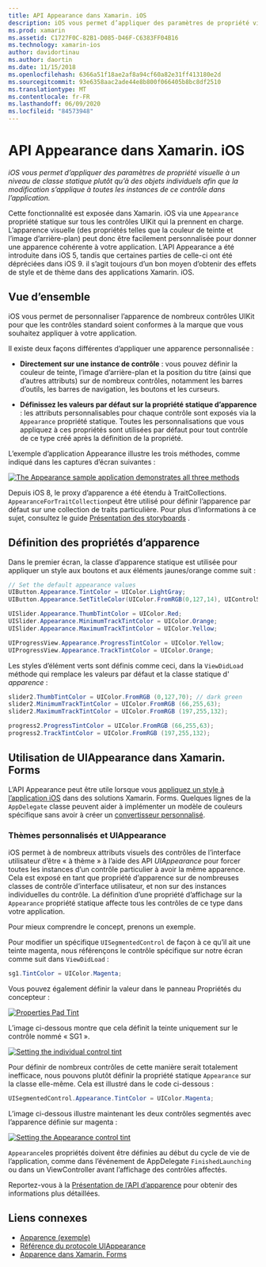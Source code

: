 ```yaml
---
title: API Appearance dans Xamarin. iOS
description: iOS vous permet d’appliquer des paramètres de propriété visuelle à un niveau de classe statique plutôt qu’à des objets individuels afin que la modification s’applique à toutes les instances de ce contrôle dans l’application.
ms.prod: xamarin
ms.assetid: C1727F0C-82B1-D085-D46F-C6383FF04B16
ms.technology: xamarin-ios
author: davidortinau
ms.author: daortin
ms.date: 11/15/2018
ms.openlocfilehash: 6366a51f18ae2af8a94cf60a82e31ff413180e2d
ms.sourcegitcommit: 93e6358aac2ade44e8b800f066405b8bc8df2510
ms.translationtype: MT
ms.contentlocale: fr-FR
ms.lasthandoff: 06/09/2020
ms.locfileid: "84573948"
---
```

# <a name="appearance-api-in-xamarinios"></a>API Appearance dans Xamarin. iOS

_iOS vous permet d’appliquer des paramètres de propriété visuelle à un niveau de classe statique plutôt qu’à des objets individuels afin que la modification s’applique à toutes les instances de ce contrôle dans l’application._

Cette fonctionnalité est exposée dans Xamarin. iOS via une `Appearance` propriété statique sur tous les contrôles UIKit qui la prennent en charge. L’apparence visuelle (des propriétés telles que la couleur de teinte et l’image d’arrière-plan) peut donc être facilement personnalisée pour donner une apparence cohérente à votre application. L’API Appearance a été introduite dans iOS 5, tandis que certaines parties de celle-ci ont été dépréciées dans iOS 9. il s’agit toujours d’un bon moyen d’obtenir des effets de style et de thème dans des applications Xamarin. iOS.

## <a name="overview"></a>Vue d’ensemble

iOS vous permet de personnaliser l’apparence de nombreux contrôles UIKit pour que les contrôles standard soient conformes à la marque que vous souhaitez appliquer à votre application.

Il existe deux façons différentes d’appliquer une apparence personnalisée :

- **Directement sur une instance de contrôle** : vous pouvez définir la couleur de teinte, l’image d’arrière-plan et la position du titre (ainsi que d’autres attributs) sur de nombreux contrôles, notamment les barres d’outils, les barres de navigation, les boutons et les curseurs.

- **Définissez les valeurs par défaut sur la propriété statique d’apparence** : les attributs personnalisables pour chaque contrôle sont exposés via la `Appearance` propriété statique. Toutes les personnalisations que vous appliquez à ces propriétés sont utilisées par défaut pour tout contrôle de ce type créé après la définition de la propriété.

L’exemple d’application Appearance illustre les trois méthodes, comme indiqué dans les captures d’écran suivantes :

[![](introduction-to-the-appearance-api-images/appearance01-sml.png "The Appearance sample application demonstrates all three methods")](introduction-to-the-appearance-api-images/appearance01.png#lightbox)

Depuis iOS 8, le proxy d’apparence a été étendu à TraitCollections.
 `AppearanceForTraitCollection`peut être utilisé pour définir l’apparence par défaut sur une collection de traits particulière. Pour plus d’informations à ce sujet, consultez le guide [Présentation des storyboards](~/ios/user-interface/storyboards/unified-storyboards.md) .

## <a name="setting-appearance-properties"></a>Définition des propriétés d’apparence

Dans le premier écran, la classe d’apparence statique est utilisée pour appliquer un style aux boutons et aux éléments jaunes/orange comme suit :

```csharp
// Set the default appearance values
UIButton.Appearance.TintColor = UIColor.LightGray;
UIButton.Appearance.SetTitleColor(UIColor.FromRGB(0,127,14), UIControlState.Normal);

UISlider.Appearance.ThumbTintColor = UIColor.Red;
UISlider.Appearance.MinimumTrackTintColor = UIColor.Orange;
UISlider.Appearance.MaximumTrackTintColor = UIColor.Yellow;

UIProgressView.Appearance.ProgressTintColor = UIColor.Yellow;
UIProgressView.Appearance.TrackTintColor = UIColor.Orange;
```

Les styles d’élément verts sont définis comme ceci, dans la `ViewDidLoad` méthode qui remplace les valeurs par défaut et la classe statique d' *apparence* :

```csharp
slider2.ThumbTintColor = UIColor.FromRGB (0,127,70); // dark green
slider2.MinimumTrackTintColor = UIColor.FromRGB (66,255,63);
slider2.MaximumTrackTintColor = UIColor.FromRGB (197,255,132);
```

```csharp
progress2.ProgressTintColor = UIColor.FromRGB (66,255,63);
progress2.TrackTintColor = UIColor.FromRGB (197,255,132);
```

## <a name="using-uiappearance-in-xamarinforms"></a>Utilisation de UIAppearance dans Xamarin. Forms

L’API Appearance peut être utile lorsque vous [appliquez un style à l’application iOS](~/xamarin-forms/platform/ios/formatting.md#uiappearance-api) dans des solutions Xamarin. Forms. Quelques lignes de la `AppDelegate` classe peuvent aider à implémenter un modèle de couleurs spécifique sans avoir à créer un [convertisseur personnalisé](~/xamarin-forms/app-fundamentals/custom-renderer/index.md).

### <a name="custom-themes-and-uiappearance"></a>Thèmes personnalisés et UIAppearance

iOS permet à de nombreux attributs visuels des contrôles de l’interface utilisateur d’être « à thème » à l’aide des API *UIAppearance* pour forcer toutes les instances d’un contrôle particulier à avoir la même apparence. Cela est exposé en tant que propriété d’apparence sur de nombreuses classes de contrôle d’interface utilisateur, et non sur des instances individuelles du contrôle. La définition d’une propriété d’affichage sur la `Appearance` propriété statique affecte tous les contrôles de ce type dans votre application.

Pour mieux comprendre le concept, prenons un exemple.

Pour modifier un spécifique `UISegmentedControl` de façon à ce qu’il ait une teinte magenta, nous référençons le contrôle spécifique sur notre écran comme suit dans `ViewDidLoad` :

```csharp
sg1.TintColor = UIColor.Magenta;
```

Vous pouvez également définir la valeur dans le panneau Propriétés du concepteur :

[![](introduction-to-the-appearance-api-images/propertiespadtint.png "Properties Pad Tint")](introduction-to-the-appearance-api-images/propertiespadtint.png#lightbox)

L’image ci-dessous montre que cela définit la teinte uniquement sur le contrôle nommé « SG1 ».

[![](introduction-to-the-appearance-api-images/image53.png "Setting the individual control tint")](introduction-to-the-appearance-api-images/image53.png#lightbox)

Pour définir de nombreux contrôles de cette manière serait totalement inefficace, nous pouvons plutôt définir la propriété statique `Appearance` sur la classe elle-même. Cela est illustré dans le code ci-dessous :

```csharp
UISegmentedControl.Appearance.TintColor = UIColor.Magenta;
```

L’image ci-dessous illustre maintenant les deux contrôles segmentés avec l’apparence définie sur magenta :

[![](introduction-to-the-appearance-api-images/image54.png "Setting the Appearance control tint")](introduction-to-the-appearance-api-images/image54.png#lightbox)

`Appearance`les propriétés doivent être définies au début du cycle de vie de l’application, comme dans l’événement de AppDelegate `FinishedLaunching` ou dans un ViewController avant l’affichage des contrôles affectés.

Reportez-vous à la [Présentation de l’API d’apparence](~/ios/user-interface/ios-ui/introduction-to-the-appearance-api.md) pour obtenir des informations plus détaillées.

## <a name="related-links"></a>Liens connexes

- [Apparence (exemple)](https://docs.microsoft.com/samples/xamarin/ios-samples/appearance)
- [Référence du protocole UIAppearance](https://developer.apple.com/library/ios/documentation/UIKit/Reference/UIAppearance_Protocol/)
- [Apparence dans Xamarin. Forms](~/xamarin-forms/platform/ios/formatting.md#uiappearance-api)
